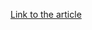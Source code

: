 [Link to the article](https://blog.cyble.com/2022/01/20/deep-dive-into-ragnar-locker-ransomware-gang/)
